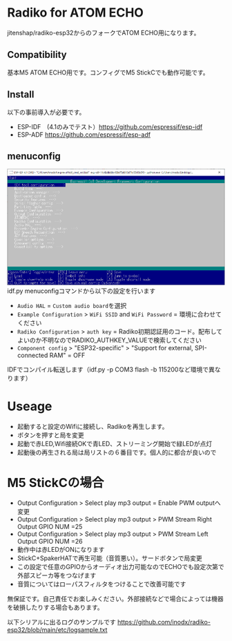 # Radiko for ATOM ECHO
jitenshap/radiko-esp32からのフォークでATOM ECHO用になります。

## Compatibility
基本M5 ATOM ECHO用です。コンフィグでM5 StickCでも動作可能です。

## Install
以下の事前導入が必要です。
- ESP-IDF　(4.1のみでテスト）https://github.com/espressif/esp-idf
- ESP-ADF https://github.com/espressif/esp-adf

## menuconfig
![png](https://github.com/inodx/radiko-esp32/blob/main/etc/screenshot1.png)
idf.py menuconfigコマンドから以下の設定を行います

- `Audio HAL` = `Custom audio board`を選択
- `Example Configuration` > `WiFi SSID` and `WiFi Password` = 環境に合わせてください
- `Radiko Configuration` > `auth key` = Radiko初期認証用のコード。配布してよいのか不明なのでRADIKO_AUTHKEY_VALUEで検索してください
- `Component config` > "ESP32-specific" > "Support for external, SPI-connected RAM" = OFF

IDFでコンパイル転送します（idf.py -p COM3 flash -b 115200など環境で異なります）

# Useage
- 起動すると設定のWifiに接続し、Radikoを再生します。
- ボタンを押すと局を変更
- 起動で赤LED,Wifi接続OKで青LED、ストリーミング開始で緑LEDが点灯
- 起動後の再生される局は局リストの６番目です。個人的に都合が良いので

# M5 StickCの場合
- Output Configuration > Select play mp3 output   = Enable PWM outputへ変更
- Output Configuration > Select play mp3 output > PWM Stream Right Output GPIO NUM =25
- Output Configuration > Select play mp3 output > PWM Stream Left Output GPIO NUM =26
- 動作中は赤LEDがONになります
- StickC+SpakerHATで再生可能（音質悪い）。サードボタンで局変更
- この設定で任意のGPIOからオーディオ出力可能なのでECHOでも設定次第で外部スピーカ等をつなげます
- 音質についてはローパスフィルタをつけることで改善可能です

無保証です。自己責任でお楽しみください。外部接続などで場合によっては機器を破損したりする場合もあります。

以下シリアルに出るログのサンプルです
https://github.com/inodx/radiko-esp32/blob/main/etc/logsample.txt
